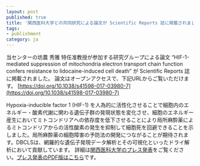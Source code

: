 ```yaml
---
layout: post
published: true
title: '関西医科大学との共同研究による論文が Scientific Reports 誌に掲載されました'
tags:
- publishment
category: ja
---
```

当センターの坊農 秀雅 特任准教授が参加する研究グループによる論文 “HIF-1-mediated suppression of mitochondria electron transport chain function confers resistance to lidocaine-induced cell death” が Scientific Reports 誌に掲載されました。
論文はオープンアクセスで、下記URLからご覧いただけます。
[https://doi.org/10.1038/s41598-017-03980-7](https://doi.org/10.1038/s41598-017-03980-7)
 
Hypoxia-inducible factor 1 (HIF-1) を人為的に活性化させることで細胞内のエネルギー・酸素代謝に関わる遺伝子群の発現状態を変化させ、細胞のエネルギー産生においてミトコンドリアへの依存度を低下させることにより局所麻酔薬によるミトコンドリアからの活性酸素の発生を抑制して細胞死を回避できることを示しました。局所麻酔薬の細胞障害の予防法の開発につながることが期待されます。DBCLSは、網羅的な遺伝子発現データ解析とその可視化といったドライ解析において貢献しています。
詳細は[関西医科大学のプレス発表](http://www.kmu.ac.jp/new/2671t8000001mfiu.html)をご覧ください。[プレス発表のPDF版はこちら](http://www.kmu.ac.jp/media/2671t8000001l6t3-att/20170620Press_Release.pdf)です。